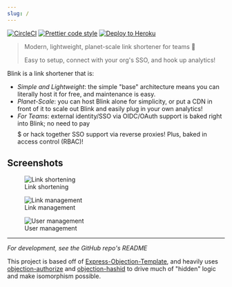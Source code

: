 ```yaml
---
slug: /
---
```


[![CircleCI](https://circleci.com/gh/JaneJeon/blink.svg?style=shield)](https://circleci.com/gh/JaneJeon/blink)
[![Prettier code style](https://img.shields.io/badge/code_style-prettier-ff69b4.svg)](https://github.com/prettier/prettier)
[![Deploy to Heroku](https://img.shields.io/badge/deploy%20to-heroku-6762a6)](https://heroku.com/deploy?template=https://github.com/JaneJeon/blink)

> Modern, lightweight, planet-scale link shortener for teams 🎉
>
> Easy to setup, connect with your org's SSO, and hook up analytics!

Blink is a link shortener that is:

- _Simple and Lightweight_: the simple "base" architecture means you can literally host it for free, and maintenance is easy.
- _Planet-Scale_: you can host Blink alone for simplicity, or put a CDN in front of it to scale out Blink and easily plug in your own analytics!
- _For Teams_: external identity/SSO via OIDC/OAuth support is baked right into Blink; no need to pay $$$$$ or hack together SSO support via reverse proxies! Plus, baked in access control (RBAC)!

## Screenshots

<figure>
  <img
  src="/img/short.png"
  alt="Link shortening"/>
  <figcaption>Link shortening</figcaption>
</figure>
<figure>
  <img
  src="/img/links.png"
  alt="Link management"/>
  <figcaption>Link management</figcaption>
</figure>
<figure>
  <img
  src="/img/users.png"
  alt="User management"/>
  <figcaption>User management</figcaption>
</figure>

---

_For development, see the GitHub repo's README_

This project is based off of [Express-Objection-Template](https://github.com/JaneJeon/express-objection-template), and heavily uses [objection-authorize](https://github.com/JaneJeon/objection-authorize) and [objection-hashid](https://github.com/JaneJeon/objection-hashid) to drive much of "hidden" logic and make isomorphism possible.
